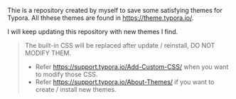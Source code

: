 Thie is a repository created by myself to save some satisfying themes for Typora. All thhese themes are found in https://theme.typora.io/.

I will keep updating this repository with new themes I find.

> The built-in CSS will be replaced after update / reinstall, DO NOT MODIFY THEM.
> - Refer https://support.typora.io/Add-Custom-CSS/ when you want to modify those CSS.
> - Refer https://support.typora.io/About-Themes/ if you want to create / install new themes.
